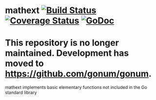 # mathext  [![Build Status](https://travis-ci.org/gonum/mathext.svg?branch=master)](https://travis-ci.org/gonum/mathext)  [![Coverage Status](https://coveralls.io/repos/github/gonum/mathext/badge.svg?branch=master)](https://coveralls.io/github/gonum/mathext?branch=master) [![GoDoc](https://godoc.org/github.com/gonum/mathext?status.svg)](https://godoc.org/github.com/gonum/mathext)

# This repository is no longer maintained. Development has moved to https://github.com/gonum/gonum.

mathext implements basic elementary functions not included in the Go standard library
